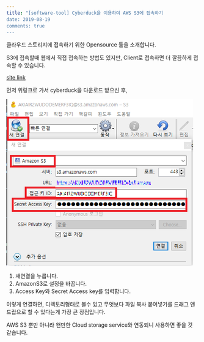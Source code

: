 ```yaml
---
title: "[software-tool] Cyberduck을 이용하여 AWS S3에 접속하기
date: 2019-08-19
comments: true
---
```


클라우드 스토리지에 접속하기 위한 Opensource 툴을 소개합니다.

S3에 접속할때 웹에서 직접 접속하는 방법도 있지만, 
Client로 접속하면 더 깔끔하게 접속할 수 있습니다. 

[site link](https://cyberduck.io/)

먼저 위링크로 가서 cyberduck을 다운로드 받으신 후, 

 ![](https://raw.githubusercontent.com/Ninja86/Ninja86.github.io/master/assets/article_images/blog/cyberduck.PNG)

1. 새연결을 누릅니다.
2. AmazonS3로 설정을 바꿉니다.
3. Access Key와 Secret Access key를 입력합니다.

이렇게 연결하면, 디렉토리형태로 볼수 있고 
무엇보다 파일 복사 붙여넣기를 드래그 앤 드랍으로 할 수 있다는게 가장 큰 장점입니다.

AWS S3 뿐만 아니라 왠만한 Cloud storage service와 연동되니 사용하면 좋을 것 같습니다.
